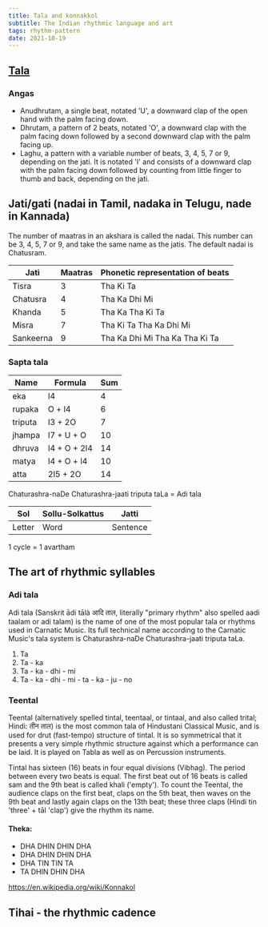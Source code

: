 ```yaml
---
title: Tala and konnakkol
subtitle: The Indian rhythmic language and art
tags: rhythm-pattern
date: 2021-10-19
---
```


## [Tala](https://en.wikipedia.org/wiki/Tala_(music))

### Angas
- Anudhrutam, a single beat, notated 'U', a downward clap of the open hand with the palm facing down.
- Dhrutam, a pattern of 2 beats, notated 'O', a downward clap with the palm facing down followed by a second downward clap with the palm facing up.
- Laghu, a pattern with a variable number of beats, 3, 4, 5, 7 or 9, depending on the jati. It is notated 'l' and consists of a downward clap with the palm facing down followed by counting from little finger to thumb and back, depending on the jati.

## Jati/gati (nadai in Tamil, nadaka in Telugu, nade in Kannada)

The number of maatras in an akshara is called the nadai. This number can be 3, 4, 5, 7 or 9, and take the same name as the jatis. The default nadai is Chatusram.

|Jati|Maatras|Phonetic representation of beats|
|---|---|---|
|Tisra|3|Tha Ki Ta| 
|Chatusra|4|Tha Ka Dhi Mi|
|Khanda |	5 |	Tha Ka Tha Ki Ta|
|Misra |	7 |	Tha Ki Ta Tha Ka Dhi Mi|
|Sankeerna |	9 |Tha Ka Dhi Mi Tha Ka Tha Ki Ta |

### Sapta tala

| Name | Formula | Sum |
|------|---------|-----|
|eka | l4 | 4|
|rupaka | O + l4 | 6|
| triputa | l3 + 2O |  7 | 
| jhampa | l7 + U + O |10|
| dhruva | l4 + O + 2l4 | 14|
| matya |l4 + O + l4 | 10|
| atta | 2l5 + 2O | 14|

Chaturashra-naDe Chaturashra-jaati triputa taLa = Adi tala

|Sol |Sollu-Solkattus |Jatti|
|---|---|---|
|Letter | Word | Sentence|

1 cycle = 1 avartham

<youtube-embed video="xcPUnpOLDYM"/>

<youtube-embed video="NvcILiwkaDc"/>

<youtube-embed video="XyUxY9huI_s"/>


## The art of rhythmic syllables

<youtube-embed video="DYEh5uXrL4w"/>

<youtube-embed video="mOMLRMfIYf0"/>

<youtube-embed video="ZuZF8BaOt58"/>



### Adi tala 
Adi tala (Sanskrit ādi tālà आदि ताल, literally "primary rhythm" also spelled aadi taalam or adi talam) is the name of one of the most popular tala or rhythms used in Carnatic Music. Its full technical name according to the Carnatic Music's tala system is Chaturashra-naDe Chaturashra-jaati triputa taLa. 

1. Ta
2. Ta - ka
3. Ta - ka - dhi - mi
4. Ta - ka - dhi - mi - ta - ka - ju - no

### Teental

Teental (alternatively spelled tintal, teentaal, or tintaal, and also called trital; Hindi: तीन ताल) is the most common tala of Hindustani Classical Music, and is used for drut (fast-tempo) structure of tintal. It is so symmetrical that it presents a very simple rhythmic structure against which a performance can be laid. It is played on Tabla as well as on Percussion instruments. 

Tintal has sixteen (16) beats in four equal divisions (Vibhag). The period between every two beats is equal. The first beat out of 16 beats is called sam and the 9th beat is called khali ('empty'). To count the Teental, the audience claps on the first beat, claps on the 5th beat, then waves on the 9th beat and lastly again claps on the 13th beat; these three claps (Hindi tin 'three' + tāl 'clap') give the rhythm its name. 

#### Theka:

- DHA DHIN DHIN DHA 
- DHA DHIN DHIN DHA 
- DHA TIN TIN TA 
- TA DHIN DHIN DHA  

https://en.wikipedia.org/wiki/Konnakol

## Tihai - the rhythmic cadence

<youtube-embed video="0kJ4PA2yOSU" />

<youtube-embed video="HXLGO-yTgzo" />